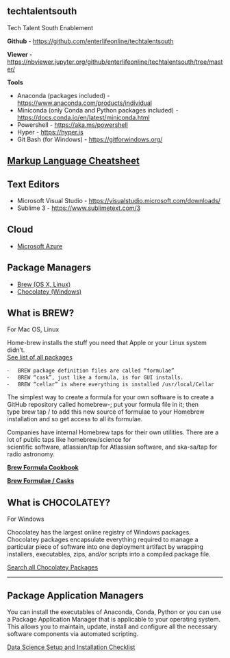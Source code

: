 ## techtalentsouth

Tech Talent South Enablement

**Github** - https://github.com/enterlifeonline/techtalentsouth

**Viewer** - https://nbviewer.jupyter.org/github/enterlifeonline/techtalentsouth/tree/master/

**Tools** 

- Anaconda (packages included) - https://www.anaconda.com/products/individual
- Miniconda (only Conda and Python packages included) - https://docs.conda.io/en/latest/miniconda.html
- Powershell - https://aka.ms/powershell
- Hyper - https://hyper.is 
- Git Bash (for Windows) - https://gitforwindows.org/

## [Markup Language Cheatsheet](http://qlx.services/enablement/files/readmeMD.pdf)

## Text Editors

- Microsoft Visual Studio - https://visualstudio.microsoft.com/downloads/
- Sublime 3 - https://www.sublimetext.com/3

## Cloud
- [Microsoft Azure](https://azure.microsoft.com/)

## Package Managers

- [Brew (OS X, Linux)](https://brew.sh/)
- [Chocolatey (Windows)](https://chocolatey.org/)


## What is BREW?

For Mac OS, Linux

Home-brew installs the stuff you need that Apple or your Linux system didn’t.  
[See list of all packages](https://formulae.brew.sh/formula/)


	⁃	BREW package definition files are called “formulae”
	⁃	BREW “cask”, just like a formula, is for GUI installs.
	⁃	BREW “cellar” is where everything is installed /usr/local/Cellar


The simplest way to create a formula for your own software is to create a GitHub repository called homebrew-<something>; put your formula file in it; then type brew tap <username>/<something> to add this new source of formulae to your Homebrew installation and so get access to all its formulae.


Companies have internal Homebrew taps for their own utilities. There are a lot of public taps like homebrew/science for scientific software, atlassian/tap for Atlassian software, and ska-sa/tap for radio astronomy.

**[Brew Formula Cookbook](https://docs.brew.sh/Formula-Cookbook)**

**[Brew Formulae / Casks](https://formulae.brew.sh/)**

## What is CHOCOLATEY?

For Windows

Chocolatey has the largest online registry of Windows packages. Chocolatey packages encapsulate everything required to manage a particular piece of software into one deployment artifact by wrapping installers, executables, zips, and/or scripts into a compiled package file.

[Search all Chocolatey Packages](https://chocolatey.org/packages)

- - -

## Package Application Managers
You can install the executables of Anaconda, Conda, Python or you can use a Package Application Manager that is applicable to your operating system. This allows you to maintain, update, install and configure all the necessary software components via automated scripting.

[Data Science Setup and Installation Checklist](http://qlx.services/enablement/files/DataScienceChecklist.pdf)



